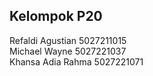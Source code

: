 ## Kelompok P20

Refaldi Agustian 5027211015 <br />
Michael Wayne 5027221037 <br />
Khansa Adia Rahma 5027221071